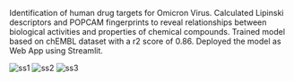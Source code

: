 Identification of human drug targets for Omicron Virus.
Calculated Lipinski descriptors and POPCAM fingerprints to reveal relationships between biological activities and properties of chemical compounds.
Trained model based on chEMBL dataset with a r2 score of 0.86.
Deployed the model as Web App using Streamlit.


![ss1](https://github.com/user-attachments/assets/fc63b6c8-ef3e-4051-bdf7-aff425a69a07)
![ss2](https://github.com/user-attachments/assets/08d6f4ce-5037-45e2-bd23-5788ef905937)
![ss3](https://github.com/user-attachments/assets/2e862579-d79d-4508-ab17-99171f13d1e4)



